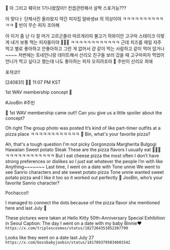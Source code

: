 
🫧 아 그리고 웨이브 1기나왔잖아!! 컨셉관련해서 살짝 스포가능???

아 맞다ㅏ
단체사진 올라왔지
약간
피자집 알바생st
의 의상이야
ㅋㅋㅋㅋㅋㅋㅋㅋㅋㅋㅋㅋ
🫧 빈이 무슨 피자 조아해

아 이거 좀
난 다 잘 머거
고르곤졸라
마르게리따
불고기
하와이안
고구마
스테이크
이렇게 내가 보통 먹는 피자들이야
🍕🍕🍕
ㅋㅋㅋㅋㅋㅋㅋㅋㅋㅋㅋㅋ
근데 치즈를 제일 자주 먹고
별로 좋아하고 안좋아하고
그런 게 없어서
걍 같이 먹는 사람하고
같이 먹어
암거나~~~~
저번에는
토네언니랑 데이트해서
산리오 친구들 보러 갔을 때
고구마피자 먹었어
언니가 먹고 싶다고 했는데 나도 좋아하는 피자
오히려조아
🫧 주빈이 산리오 최애

포챠코!!

[240831] 🐣💭 11:07 PM KST

1st WAV membership concept 🍕

#JooBin #주빈


🫧 1st WAV membership came out!! Can you give us a little spoiler about the concept?

Oh right
The group photo was posted
It’s kind of like part-timer outfits at a pizza place
ㅋㅋㅋㅋㅋㅋㅋㅋㅋㅋㅋㅋ
🫧 Bin, what's your favorite pizza?

Ah, that's a tough question
I'm not picky
Gorgonzola
Margherita
Bulgogi
Hawaiian
Sweet potato
Steak
These are the pizza flavors I usually eat
🍕🍕🍕
ㅋㅋㅋㅋㅋㅋㅋㅋㅋㅋㅋㅋ
But I eat cheese pizza the most often
I don’t have strong preferences or dislikes
so I just eat whatever the people I’m with like
Anything~~~~~~~
Last time, I went on a date with Tone unnie
We went to see Sanrio characters and ate sweet potato pizza
Tone unnie wanted sweet potato pizza and I like it too
so it worked out perfectly
🫧 JooBin, who’s your favorite Sanrio character?

Pochacco!!





I managed to connect the dots because of the pizza flavor she mentioned here and last July 🤣


These pictures were taken at Hello Kitty 50th-Anniversary Special Exhibition in Seoul
Caption: The day I went on a date with my baby Binnie❤️
`https://x.com/triplescosmos/status/1827264353852387790`


Looks like they went on a date last July 27
`https://x.com/bossbabyjoobin/status/1817893795834601542`












